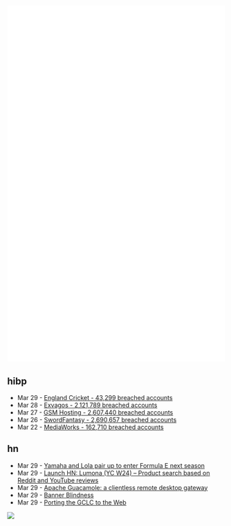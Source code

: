 ![Metrics](https://raw.githubusercontent.com/phixion/phixion/master/metrics.svg)

## hibp

<!--
for https://github.com/phixion/phixion/blob/main/.github/workflows/feeds.yml
-->
<!--START_SECTION:haveibeenpwnd-->
- Mar 29 - [England Cricket - 43,299 breached accounts](https://haveibeenpwned.com/PwnedWebsites#ECB)
- Mar 28 - [Exvagos - 2,121,789 breached accounts](https://haveibeenpwned.com/PwnedWebsites#Exvagos)
- Mar 27 - [GSM Hosting - 2,607,440 breached accounts](https://haveibeenpwned.com/PwnedWebsites#GSMHosting)
- Mar 26 - [SwordFantasy - 2,690,657 breached accounts](https://haveibeenpwned.com/PwnedWebsites#SwordFantasy)
- Mar 22 - [MediaWorks - 162,710 breached accounts](https://haveibeenpwned.com/PwnedWebsites#MediaWorks)
<!--END_SECTION:haveibeenpwnd-->

## hn

<!--
for https://github.com/phixion/phixion/blob/main/.github/workflows/feeds.yml
-->
<!--START_SECTION:hn-->
- Mar 29 - [Yamaha and Lola pair up to enter Formula E next season](https://arstechnica.com/cars/2024/03/yamaha-and-lola-pair-up-to-enter-formula-e-next-season/)
- Mar 29 - [Launch HN: Lumona (YC W24) – Product search based on Reddit and YouTube reviews](https://news.ycombinator.com/item?id=39867757)
- Mar 29 - [Apache Guacamole: a clientless remote desktop gateway](https://guacamole.apache.org/)
- Mar 29 - [Banner Blindness](https://en.wikipedia.org/wiki/Banner_blindness)
- Mar 29 - [Porting the GCLC to the Web](https://blog.ubavic.rs/9/)
<!--END_SECTION:hn-->

<!--
for https://yhype.me
-->
![](https://hit.yhype.me/github/profile?user_id=13013670)
